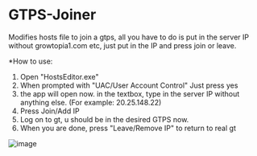 # GTPS-Joiner
Modifies hosts file to join a gtps, all you have to do is put in the server IP without growtopia1.com etc, just put in the IP and press join or leave.

*How to use:

1. Open "HostsEditor.exe"
2. When prompted with "UAC/User Account Control" Just press yes
3. the app will open now. in the textbox, type in the server IP without anything else. (For example: 20.25.148.22)
4. Press Join/Add IP
5. Log on to gt, u should be in the desired GTPS now.
6. When you are done, press "Leave/Remove IP" to return to real gt


![image](https://user-images.githubusercontent.com/68905755/226101161-1bad905f-1286-4024-923f-9e5dd9c3c7df.png)
